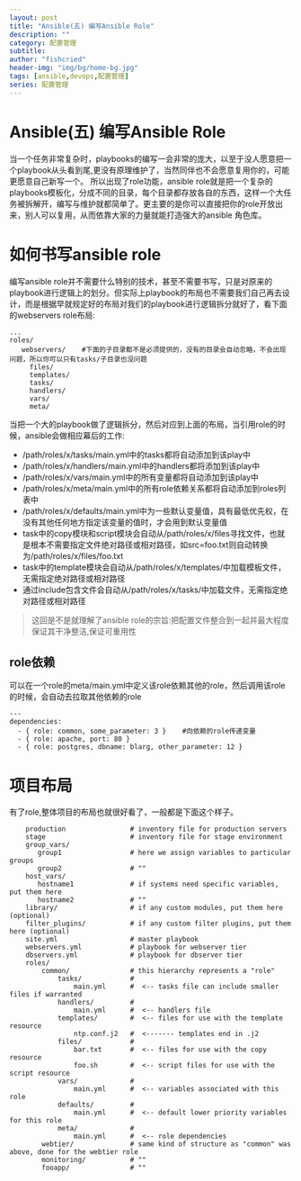 ```yaml
---
layout: post
title: "Ansible(五) 编写Ansible Role"
description: ""
category: 配置管理
subtitle:
author: "fishcried"
header-img: "img/bg/home-bg.jpg"
tags: [ansible,devops,配置管理]
series: 配置管理
---
```


# Ansible(五) 编写Ansible Role

当一个任务非常复杂时，playbooks的编写一会非常的庞大，以至于没人愿意把一个playbook从头看到尾,更没有原理维护了，当然同伴也不会愿意复用你的，可能更愿意自己新写一个。
所以出现了role功能，ansible role就是把一个复杂的playbooks模板化，分成不同的目录，每个目录都存放各自的东西，这样一个大任务被拆解开，编写与维护就都简单了。更主要的是你可以直接把你的role开放出来，别人可以复用，从而依靠大家的力量就能打造强大的ansible 角色库。

# 如何书写ansible role

编写ansible role并不需要什么特别的技术，甚至不需要书写，只是对原来的playbook进行逻辑上的划分。但实际上playbook的布局也不需要我们自己再去设计，而是根据早就规定好的布局对我们的playbook进行逻辑拆分就好了，看下面的webservers role布局:

```
...
roles/
   webservers/    #下面的子目录都不是必须提供的，没有的目录会自动忽略，不会出现问题，所以你可以只有tasks/子目录也没问题
     files/
     templates/
     tasks/
     handlers/
     vars/
     meta/
```

当把一个大的playbook做了逻辑拆分，然后对应到上面的布局，当引用role的时候，ansible会做相应幕后的工作:

- /path/roles/x/tasks/main.yml中的tasks都将自动添加到该play中
- /path/roles/x/handlers/main.yml中的handlers都将添加到该play中
- /path/roles/x/vars/main.yml中的所有变量都将自动添加到该play中
- /path/roles/x/meta/main.yml中的所有role依赖关系都将自动添加到roles列表中
- /path/roles/x/defaults/main.yml中为一些默认变量值，具有最低优先权，在没有其他任何地方指定该变量的值时，才会用到默认变量值
- task中的copy模块和script模块会自动从/path/roles/x/files寻找文件，也就是根本不需要指定文件绝对路径或相对路径，如src=foo.txt则自动转换为/path/roles/x/files/foo.txt
- task中的template模块会自动从/path/roles/x/templates/中加载模板文件，无需指定绝对路径或相对路径
- 通过include包含文件会自动从/path/roles/x/tasks/中加载文件，无需指定绝对路径或相对路径


> 这回是不是就理解了ansible role的宗旨:把配置文件整合到一起并最大程度保证其干净整洁,保证可重用性

## role依赖

可以在一个role的meta/main.yml中定义该role依赖其他的role，然后调用该role的时候，会自动去拉取其他依赖的role

```
---
dependencies:
  - { role: common, some_parameter: 3 }    #向依赖的role传递变量
  - { role: apache, port: 80 }
  - { role: postgres, dbname: blarg, other_parameter: 12 }
```

#  项目布局

有了role,整体项目的布局也就很好看了，一般都是下面这个样子。

```
    production                # inventory file for production servers
    stage                     # inventory file for stage environment
    group_vars/
       group1                 # here we assign variables to particular groups
       group2                 # ""
    host_vars/
       hostname1              # if systems need specific variables, put them here
       hostname2              # ""
    library/                  # if any custom modules, put them here (optional)
    filter_plugins/           # if any custom filter plugins, put them here (optional)
    site.yml                  # master playbook
    webservers.yml            # playbook for webserver tier
    dbservers.yml             # playbook for dbserver tier
    roles/
        common/               # this hierarchy represents a "role"
            tasks/            #
                main.yml      #  <-- tasks file can include smaller files if warranted
            handlers/         #
                main.yml      #  <-- handlers file
            templates/        #  <-- files for use with the template resource
                ntp.conf.j2   #  <------- templates end in .j2
            files/            #
                bar.txt       #  <-- files for use with the copy resource
                foo.sh        #  <-- script files for use with the script resource
            vars/             #
                main.yml      #  <-- variables associated with this role
            defaults/         #
                main.yml      #  <-- default lower priority variables for this role
            meta/             #
                main.yml      #  <-- role dependencies
        webtier/              # same kind of structure as "common" was above, done for the webtier role
        monitoring/           # ""
        fooapp/               # ""
```
